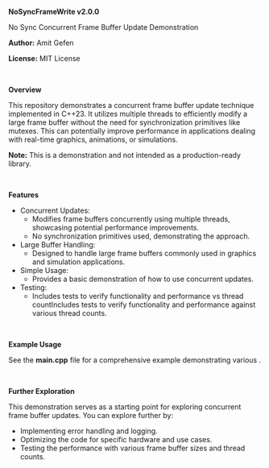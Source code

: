 **NoSyncFrameWrite  v2.0.0**

No Sync Concurrent Frame Buffer Update Demonstration

**Author:** Amit Gefen

**License:** MIT License

<br>

**Overview**

This repository demonstrates a concurrent frame buffer update technique implemented in C++23. It utilizes multiple threads to efficiently modify a large frame buffer without the need for synchronization primitives like mutexes. This can potentially improve performance in applications dealing with real-time graphics, animations, or simulations.

**Note:** This is a demonstration and not intended as a production-ready library.

<br>

**Features**

- Concurrent Updates:
  - Modifies frame buffers concurrently using multiple threads, showcasing potential performance improvements.
  - No synchronization primitives used, demonstrating the approach.
- Large Buffer Handling:
  - Designed to handle large frame buffers commonly used in graphics and simulation applications.
- Simple Usage:
  - Provides a basic demonstration of how to use concurrent updates.
- Testing:
  - Includes tests to verify functionality and performance vs thread countIncludes tests to verify functionality and performance against various thread counts.
  
<br>

**Example Usage**

See the **main.cpp** file for a comprehensive example demonstrating various .

<br>

**Further Exploration**

This demonstration serves as a starting point for exploring concurrent frame buffer updates. You can explore further by:

- Implementing error handling and logging.
- Optimizing the code for specific hardware and use cases.
- Testing the performance with various frame buffer sizes and thread counts.